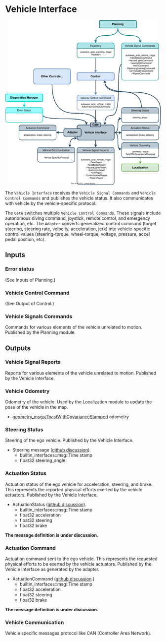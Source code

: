 # Vehicle Interface

![Node diagram](images/Vehicle-Interface-Bus-ODD-Architecture.drawio.svg)

The `Vehicle Interface` receives the `Vehicle Signal Commands` and `Vehicle Control Commands` and publishes the vehicle status. It also communicates with vehicle by the vehicle-specific protocol.

The `Gate` switches multiple `Vehicle Control Commands`. These signals include autonomous diving command, joystick, remote control, and emergency operation, etc.
The `Adapter` converts generalized control command (target steering, steering rate, velocity, acceleration, jerk) into vehicle-specific control values (steering-torque, wheel-torque, voltage, pressure, accel pedal position, etc).

## Inputs

### Error status

(See Inputs of Planning.)

### Vehicle Control Command

(See Output of Control.)

### Vehicle Signals Commands

Commands for various elements of the vehicle unrelated to motion. Published by the Planning module.

## Outputs

### Vehicle Signal Reports

Reports for various elements of the vehicle unrelated to motion. Published by the Vehicle Interface.

### Vehicle Odometry

Odometry of the vehicle. Used by the Localization module to update the pose of the vehicle in the map.

- [geometry_msgs/TwistWithCovarianceStamped](https://docs.ros.org/en/melodic/api/geometry_msgs/html/msg/TwistWithCovarianceStamped.html) odometry

### Steering Status

Steering of the ego vehicle. Published by the Vehicle Interface.

- Steering message ([github discussion](https://github.com/autowarefoundation/autoware/discussions/36)).
  - builtin_interfaces::msg::Time stamp
  - float32 steering_angle

### Actuation Status

Actuation status of the ego vehicle for acceleration, steering, and brake. This represents the reported physical efforts exerted by the vehicle actuators. Published by the Vehicle Interface.

- ActuationStatus ([github discussion](https://github.com/autowarefoundation/autoware/discussions/36)).
  - builtin_interfaces::msg::Time stamp
  - float32 acceleration
  - float32 steering
  - float32 brake

**The message definition is under discussion.**

### Actuation Command

Actuation command sent to the ego vehicle. This represents the requested physical efforts to be exerted by the vehicle actuators. Published by the Vehicle Interface as generated by the adapter.

- ActuationCommand ([github discussion](https://github.com/autowarefoundation/autoware/discussions/36).)
  - builtin_interfaces::msg::Time stamp
  - float32 acceleration
  - float32 steering
  - float32 brake

**The message definition is under discussion.**

### Vehicle Communication

Vehicle specific messages protocol like CAN (Controller Area Network).
